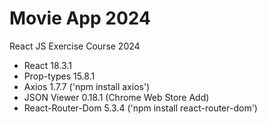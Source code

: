 # Movie App 2024
React JS Exercise Course 2024

- React 18.3.1
- Prop-types 15.8.1
- Axios 1.7.7
('npm install axios')
- JSON Viewer 0.18.1
(Chrome Web Store Add)
- React-Router-Dom 5.3.4
('npm install react-router-dom')